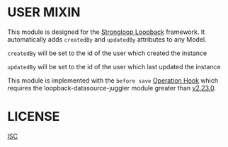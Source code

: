 USER MIXIN
=============

This module is designed for the [Strongloop Loopback](https://github.com/strongloop/loopback) framework.  It automatically adds `createdBy` and `updatedBy` attributes to any Model.

`createdBy` will be set to the id of the user which created the instance

`updatedBy` will be set to the id of the user which last updated the instance

This module is implemented with the `before save` [Operation Hook](http://docs.strongloop.com/display/public/LB/Operation+hooks#Operationhooks-beforesave) which requires the  loopback-datasource-juggler module greater than  [v2.23.0](strongloop/loopback-datasource-juggler@0002aaedeffadda34ae03752d03d0805ab661665).

LICENSE
=============
[ISC](LICENSE)
